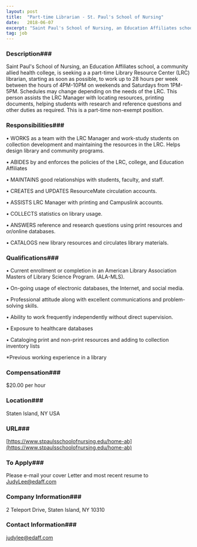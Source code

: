 ```yaml
---
layout: post
title:  "Part-time Librarian - St. Paul's School of Nursing"
date:   2018-06-07
excerpt: "Saint Paul's School of Nursing, an Education Affiliates school, a community allied health college, is seeking a a part-time Library Resource Center (LRC) librarian, starting as soon as possible, to work up to 28 hours per week between the hours of 4PM-10PM on weekends and Saturdays from 1PM-5PM. Schedules may..."
tag: job
---
```


### Description###

Saint Paul's School of Nursing, an Education Affiliates school, a community allied health college, is seeking a a part-time Library Resource Center (LRC) librarian, starting as soon as possible, to work up to 28 hours per week between the hours of 4PM-10PM on weekends and Saturdays from 1PM-5PM.  Schedules may change depending on the needs of the LRC.  This person assists the 
LRC Manager with locating resources, printing documents, helping students with research and reference questions and other duties as required.  This is a part-time non-exempt position.


### Responsibilities###



• WORKS as a team with the LRC Manager and work-study students on collection development and maintaining the resources in the LRC.  Helps design library and community programs.

•  ABIDES by and enforces the policies of the LRC, college, and Education Affiliates

•  MAINTAINS good relationships with students, faculty, and staff.

•  CREATES and UPDATES ResourceMate circulation accounts.

•   ASSISTS LRC Manager with printing and Campuslink accounts.

• COLLECTS statistics on library usage.

•  ANSWERS reference and research questions using print resources and or/online databases.

•  CATALOGS new library resources and circulates library materials.





### Qualifications###


•  Current enrollment or completion in an American Library Association Masters of Library Science Program. (ALA-MLS).

•  On-going usage of electronic databases, the Internet, and social media.

•  Professional attitude along with excellent communications and problem-solving skills.

•  Ability to work frequently independently without direct supervision.

•  Exposure to healthcare databases

•  Cataloging print and non-print resources and adding to collection inventory lists

*Previous working experience in a library




### Compensation###

$20.00 per hour


### Location###

Staten Island, NY USA


### URL###

[https://www.stpaulsschoolofnursing.edu/home-ab](https://www.stpaulsschoolofnursing.edu/home-ab)

### To Apply###

Please e-mail your cover Letter and most recent resume to JudyLee@edaff.com


### Company Information###

2 Teleport Drive, Staten Island, NY  10310


### Contact Information###

judylee@edaff.com

